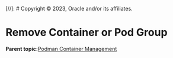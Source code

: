 [//]: # Copyright © 2023, Oracle and/or its affiliates.

# Remove Container or Pod Group

**Parent topic:**[Podman Container Management](../topics/cockpit-podman_managing_podman_containers.md)

